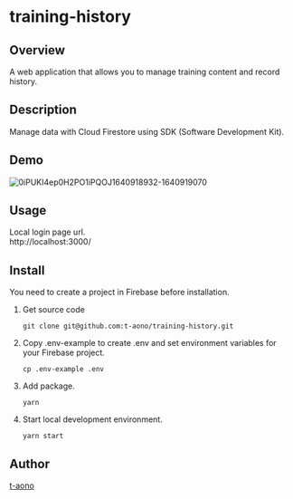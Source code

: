 # training-history

## Overview

A web application that allows you to manage training content and record history.

## Description

Manage data with Cloud Firestore using SDK (Software Development Kit).

## Demo
![0iPUKI4ep0H2PO1iPQOJ1640918932-1640919070](https://user-images.githubusercontent.com/46856574/147800272-dc911bc1-0f43-4a7c-b747-9bf41212f52c.gif)

<!-- ## VS. -->

<!-- ## Requirement -->

## Usage

Local login page url.  
 http://localhost:3000/

## Install

You need to create a project in Firebase before installation.

1. Get source code

   ```
   git clone git@github.com:t-aono/training-history.git
   ```

2. Copy .env-example to create .env and set environment variables for your Firebase project.

   ```
   cp .env-example .env
   ```

3. Add package.

   ```
   yarn
   ```

4. Start local development environment.

   ```
   yarn start
   ```

<!-- ## Contribution -->

<!-- ## Licence -->

## Author

[t-aono](https://github.com/t-aono)

<!-- README.md Sample -->
<!-- https://deeeet.com/writing/2014/07/31/readme/ -->

